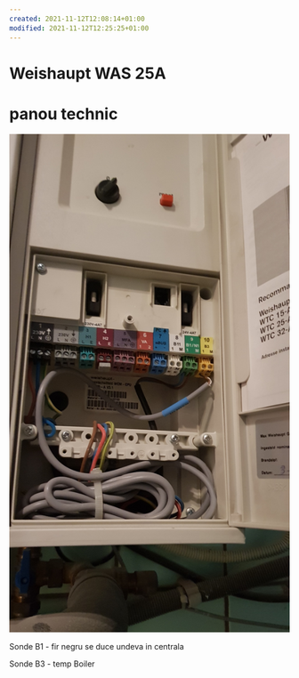 ```yaml
---
created: 2021-11-12T12:08:14+01:00
modified: 2021-11-12T12:25:25+01:00
---
```


# Weishaupt  WAS 25A

# panou technic

![Image](./63d4645d3a7f94d9174943d5dda2188e.jpg)

Sonde B1 - fir negru se duce undeva in centrala

Sonde B3 - temp Boiler
